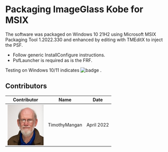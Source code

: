 # Packaging ImageGlass Kobe for MSIX

The software was packaged on Windows 10 21H2 using Microsoft MSIX Packaging Tool 1.2022.330 and enhanced by editing with TMEditX to inject the PSF.
* Follow generic InstallConfigure instructions.
* PsfLauncher is required as is the FRF.  


Testing on Windows 10/11 indicates ![badge](https://img.shields.io/badge/-Full%20Fidelity-brightgreen?style=for-the-badge) .  


## Contributors

| Contributor | Name | Date |
|----|----|----|
| [<img src="/media/Contributors/TimMangan.jpg" align="left" Height="128" />](/media/Contributors/TimMangan.jpg) | TimothyMangan | April 2022 |


